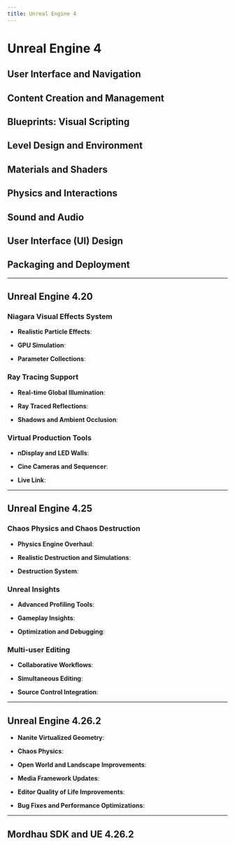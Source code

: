 ```yaml
---
title: Unreal Engine 4
---
```

# Unreal Engine 4

## User Interface and Navigation

## Content Creation and Management

## Blueprints: Visual Scripting

## Level Design and Environment

## Materials and Shaders

## Physics and Interactions

## Sound and Audio

## User Interface (UI) Design

## Packaging and Deployment

---

## Unreal Engine 4.20

### Niagara Visual Effects System

- **Realistic Particle Effects**:

- **GPU Simulation**:

- **Parameter Collections**:

### Ray Tracing Support

- **Real-time Global Illumination**:

- **Ray Traced Reflections**:

- **Shadows and Ambient Occlusion**:

### Virtual Production Tools

- **nDisplay and LED Walls**:

- **Cine Cameras and Sequencer**:

- **Live Link**:

---

## Unreal Engine 4.25

### Chaos Physics and Chaos Destruction

- **Physics Engine Overhaul**:

- **Realistic Destruction and Simulations**:

- **Destruction System**:

### Unreal Insights

- **Advanced Profiling Tools**:

- **Gameplay Insights**:

- **Optimization and Debugging**:

### Multi-user Editing

- **Collaborative Workflows**:

- **Simultaneous Editing**:

- **Source Control Integration**:

---

## Unreal Engine 4.26.2

- **Nanite Virtualized Geometry**:

- **Chaos Physics**:

- **Open World and Landscape Improvements**:

- **Media Framework Updates**:

- **Editor Quality of Life Improvements**:

- **Bug Fixes and Performance Optimizations**:

---

## Mordhau SDK and UE 4.26.2

